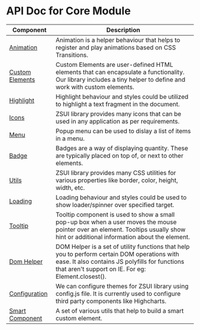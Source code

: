 API Doc for Core Module
===

| Component      | Description |
| ----------- | ----------- |
| [Animation](animate.md)      | Animation is a helper behaviour that helps to register and play animations based on CSS Transitions.       |
| [Custom Elements](customElements.md)   | Custom Elements are user-defined HTML elements that can encapsulate a functionality. Our library includes a tiny helper to define and work with custom elements.|
| [Highlight](zsHighlight.md)   | Highlight behaviour and styles could be utilized to highlight a text fragment in the document.        |
| [Icons](icons.md)      | ZSUI library provides many icons that can be used in any application as per requirements.       |  
| [Menu](menu.md)      | Popup menu can be used to dislay a list of items in a menu.       | 
| [Badge](badge.md)      | Badges are a way of displaying quantity. These are typically placed on top of, or next to other elements.       |
| [Utils](utils.md)      | ZSUI library provides many CSS utilities for various properties like border, color, height, width, etc.       |  
| [Loading](loading.md)      | Loading behaviour and styles could be used to show loader/spinner over specified target.       |
| [Tooltip](tooltip.md)      | Tooltip component is used to show a small pop-up box when a user moves the mouse pointer over an element. Tooltips usually show hint or additional information about the element.       |
| [Dom Helper](domHelper.md)      | DOM Helper is a set of utility functions that help you to perform certain DOM operations with ease. It also contains JS polyfills for functions that aren't support on IE. For eg: Element.closest(). |
| [Configuration](config.md)   | We can configure themes for ZSUI library using config.js file. It is currently used to configure third party components like Highcharts.        |
| [Smart Component](smartComponent.md)   | A set of various utils that help to build a smart custom element.|
